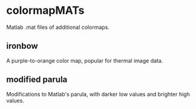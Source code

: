 # colormapMATs
Matlab .mat files of additional colormaps.

## ironbow
A purple-to-orange color map, popular for thermal image data.

## modified parula
Modifications to Matlab's parula, with darker low values and brighter high values.
